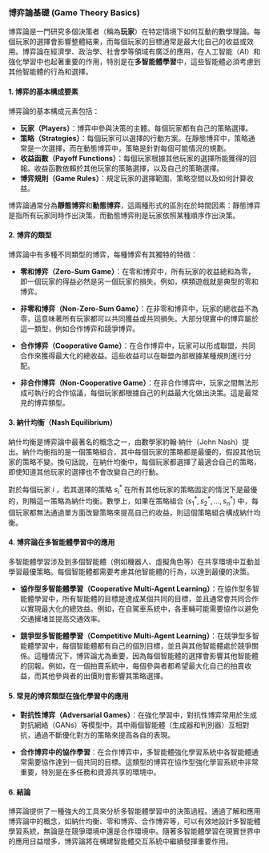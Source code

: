 ### 博弈論基礎 (Game Theory Basics)

博弈論是一門研究多個決策者（稱為**玩家**）在特定情境下如何互動的數學理論。每個玩家的選擇會影響整體結果，而每個玩家的目標通常是最大化自己的收益或效用。博弈論在經濟學、政治學、社會學等領域有廣泛的應用，在人工智能（AI）和強化學習中也起著重要的作用，特別是在**多智能體學習**中，這些智能體必須考慮到其他智能體的行為和選擇。

#### 1. 博弈的基本構成要素

博弈論的基本構成元素包括：

- **玩家（Players）**：博弈中參與決策的主體。每個玩家都有自己的策略選擇。
- **策略（Strategies）**：每個玩家可以選擇的行動方案。在靜態博弈中，策略通常是一次選擇，而在動態博弈中，策略是針對每個可能情況的規劃。
- **收益函數（Payoff Functions）**：每個玩家根據其他玩家的選擇所能獲得的回報。收益函數依賴於其他玩家的策略選擇，以及自己的策略選擇。
- **博弈規則（Game Rules）**：規定玩家的選擇範圍、策略空間以及如何計算收益。
  
博弈論通常分為**靜態博弈**和**動態博弈**，這兩種形式的區別在於時間因素：靜態博弈是指所有玩家同時作出決策，而動態博弈則是玩家依照某種順序作出決策。

#### 2. 博弈的類型

博弈論中有多種不同類型的博弈，每種博弈有其獨特的特徵：

- **零和博弈（Zero-Sum Game）**：在零和博弈中，所有玩家的收益總和為零，即一個玩家的得益必然是另一個玩家的損失。例如，棋類遊戲就是典型的零和博弈。
  
- **非零和博弈（Non-Zero-Sum Game）**：在非零和博弈中，玩家的總收益不為零，這意味著所有玩家都可以共同獲益或共同損失。大部分現實中的博弈屬於這一類型，例如合作博弈和競爭博弈。

- **合作博弈（Cooperative Game）**：在合作博弈中，玩家可以形成聯盟，共同合作來獲得最大化的總收益。這些收益可以在聯盟內部根據某種規則進行分配。
  
- **非合作博弈（Non-Cooperative Game）**：在非合作博弈中，玩家之間無法形成可執行的合作協議，每個玩家都根據自己的利益最大化做出決策。這是最常見的博弈類型。

#### 3. 納什均衡（Nash Equilibrium）

納什均衡是博弈論中最著名的概念之一，由數學家約翰·納什（John Nash）提出。納什均衡指的是一個策略組合，其中每個玩家的策略都是最優的，假設其他玩家的策略不變。換句話說，在納什均衡中，每個玩家都選擇了最適合自己的策略，即使知道其他玩家的選擇也不會改變自己的行動。

對於每個玩家  $`i`$ ，若其選擇的策略  $`s_i^*`$  在所有其他玩家的策略固定的情況下是最優的，則稱這一策略為納什均衡。數學上，如果在策略組合  $`(s_1^*, s_2^*, \ldots, s_n^*)`$  中，每個玩家都無法通過單方面改變策略來提高自己的收益，則這個策略組合構成納什均衡。

#### 4. 博弈論在多智能體學習中的應用

多智能體學習涉及到多個智能體（例如機器人、虛擬角色等）在共享環境中互動並學習最優策略。每個智能體都需要考慮其他智能體的行為，以達到最優的決策。

- **協作型多智能體學習（Cooperative Multi-Agent Learning）**：在協作型多智能體學習中，所有智能體的目標是達成某個共同的目標，並且通常會共同合作以實現最大化的總效益。例如，在自駕車系統中，各車輛可能需要協作以避免交通擁堵並提高交通效率。

- **競爭型多智能體學習（Competitive Multi-Agent Learning）**：在競爭型多智能體學習中，每個智能體都有自己的個別目標，並且與其他智能體處於競爭關係。這種情況下，博弈論尤為重要，因為每個智能體的選擇會影響其他智能體的回報。例如，在一個拍賣系統中，每個參與者都希望最大化自己的拍賣收益，而其他參與者的出價則會影響其策略選擇。

#### 5. 常見的博弈類型在強化學習中的應用

- **對抗性博弈（Adversarial Games）**：在強化學習中，對抗性博弈常用於生成對抗網絡（GANs）等模型中，其中兩個智能體（生成器和判別器）互相對抗，通過不斷優化對方的策略來提高各自的表現。

- **合作博弈中的協作學習**：在合作博弈中，多智能體強化學習系統中各智能體通常需要協作達到一個共同的目標。這類型的博弈在協作型強化學習系統中非常重要，特別是在多任務和資源共享的環境中。

#### 6. 結論

博弈論提供了一種強大的工具來分析多智能體學習中的決策過程。通過了解和應用博弈論中的概念，如納什均衡、零和博弈、合作博弈等，可以有效地設計多智能體學習系統，無論是在競爭環境中還是合作環境中。隨著多智能體學習在現實世界中的應用日益增多，博弈論將在構建智能體交互系統中繼續發揮重要作用。